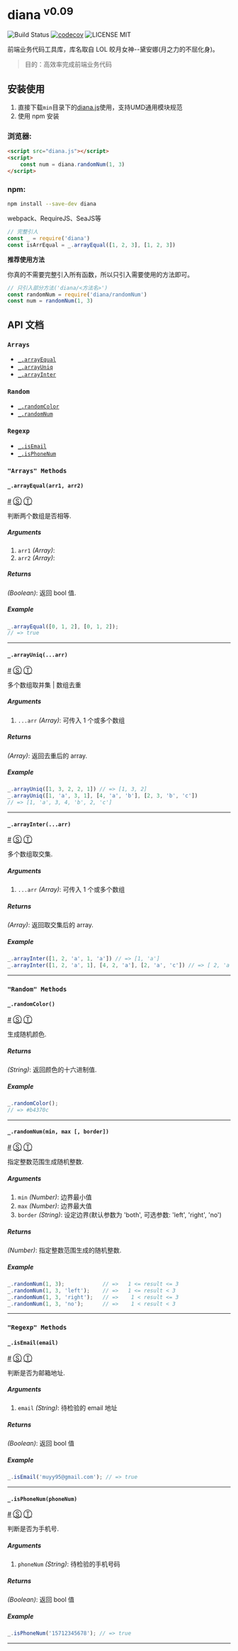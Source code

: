 # diana <sup>v0.09</sup>

![Build Status](https://travis-ci.org/MuYunyun/diana.svg?branch=master) [![codecov](https://codecov.io/gh/MuYunyun/diana/branch/master/graph/badge.svg)](https://codecov.io/gh/MuYunyun/diana) ![LICENSE MIT](https://img.shields.io/npm/l/express.svg)


前端业务代码工具库，库名取自 LOL 皎月女神--黛安娜(月之力的不屈化身)。

> 目的：高效率完成前端业务代码

## 安装使用

1. 直接下载`min`目录下的[diana.js](https://github.com/MuYunyun/diana/blob/master/min/diana.js)使用，支持UMD通用模块规范
2. 使用 npm 安装

### 浏览器:

``` html
<script src="diana.js"></script>
<script>
    const num = diana.randomNum(1, 3)
</script>
```

### npm:

```bash
npm install --save-dev diana
```

webpack、RequireJS、SeaJS等
```js
// 完整引人
const _ = require('diana')
const isArrEqual = _.arrayEqual([1, 2, 3], [1, 2, 3])
```

**推荐使用方法**

你真的不需要完整引入所有函数，所以只引入需要使用的方法即可。
``` javascript
// 只引入部分方法('diana/<方法名>')
const randomNum = require('diana/randomNum')
const num = randomNum(1, 3)
```

## API 文档

### <a id="Arrays"></a>`Arrays`

* [`_.arrayEqual`](#_arrayEqual)
* [`_.arrayUniq`](#_arrayUniq)
* [`_.arrayInter`](#_arrayInter)

### `Random`

* [`_.randomColor`](#_randomColor)
* [`_.randomNum`](#_randomNum)

### `Regexp`

* [`_.isEmail`](#_isEmail)
* [`_.isPhoneNum`](#_isPhoneNum)

### `"Arrays" Methods`
#### <a id="_arrayEqual"></a>`_.arrayEqual(arr1, arr2)`
[#](#_arrayEqual) [&#x24C8;](https://github.com/MuYunyun/diana/blob/master/src/array/arrayEqual.js "View in source") [&#x24C9;][1]

判断两个数组是否相等.

##### Arguments
1. `arr1` *(Array)*:
2. `arr2` *(Array)*:

##### Returns
*(Boolean)*: 返回 bool 值.

##### Example
```js
_.arrayEqual([0, 1, 2], [0, 1, 2]);
// => true
```

***

#### <a id="_arrayUniq"></a>`_.arrayUniq(...arr)`
[#](#_arrayUniq) [&#x24C8;](https://github.com/MuYunyun/diana/blob/master/src/array/arrayUniq.js "View in source") [&#x24C9;][1]

多个数组取并集 | 数组去重

##### Arguments
1. `...arr` *(Array)*: 可传入 1 个或多个数组

##### Returns
*(Array)*: 返回去重后的 array.

##### Example
```js
_.arrayUniq([1, 3, 2, 2, 1]) // => [1, 3, 2]
_.arrayUniq([1, 'a', 3, 1], [4, 'a', 'b'], [2, 3, 'b', 'c'])
// => [1, 'a', 3, 4, 'b', 2, 'c']
```

***

#### <a id="_arrayInter"></a>`_.arrayInter(...arr)`
[#](#_arrayInter) [&#x24C8;](https://github.com/MuYunyun/diana/blob/master/src/array/arrayInter.js "View in source") [&#x24C9;][1]

多个数组取交集.

##### Arguments
1. `...arr` *(Array)*: 可传入 1 个或多个数组

##### Returns
*(Array)*: 返回取交集后的 array.

##### Example
```js
_.arrayInter([1, 2, 'a', 1, 'a']) // => [1, 'a']
_.arrayInter([1, 2, 'a', 1], [4, 2, 'a'], [2, 'a', 'c']) // => [ 2, 'a']
```

***

### `"Random" Methods`
#### <a id="_randomColor"></a>`_.randomColor()`
[#](#_randomColor) [&#x24C8;](https://github.com/MuYunyun/diana/blob/master/src/random/randomColor.js "View in source") [&#x24C9;][1]

生成随机颜色.

##### Returns
*(String)*: 返回颜色的十六进制值.

##### Example
```js
_.randomColor();
// => #b4370c
```

***

#### <a id="_randomNum"></a>`_.randomNum(min, max [, border])`
[#](#_randomNum) [&#x24C8;](https://github.com/MuYunyun/diana/blob/master/src/random/randomNum.js "View in source") [&#x24C9;][1]

指定整数范围生成随机整数.

##### Arguments
1. `min` *(Number)*: 边界最小值
2. `max` *(Number)*: 边界最大值
3. `border` *(String)*: 设定边界(默认参数为 'both', 可选参数: 'left', 'right', 'no')
##### Returns
*(Number)*: 指定整数范围生成的随机整数.

##### Example
```js
_.randomNum(1, 3);            // =>   1 <= result <= 3
_.randomNum(1, 3, 'left');    // =>   1 <= result < 3
_.randomNum(1, 3, 'right');   // =>    1 < result <= 3
_.randomNum(1, 3, 'no');      // =>    1 < result < 3
```

***

### `"Regexp" Methods`
#### <a id="_isEmail"></a>`_.isEmail(email)`
[#](#_isEmail) [&#x24C8;](https://github.com/MuYunyun/diana/blob/master/src/regexp/isEmail.js "View in source") [&#x24C9;][1]

判断是否为邮箱地址.

##### Arguments
1. `email` *(String)*: 待检验的 email 地址

##### Returns
*(Boolean)*: 返回 bool 值

##### Example
```js
_.isEmail('muyy95@gmail.com'); // => true
```

***
#### <a id="_isPhoneNum"></a>`_.isPhoneNum(phoneNum)`
[#](#_isPhoneNum) [&#x24C8;](https://github.com/MuYunyun/diana/blob/master/src/regexp/isPhoneNum.js "View in source") [&#x24C9;][1]

判断是否为手机号.

##### Arguments
1. `phoneNum` *(String)*: 待检验的手机号码

##### Returns
*(Boolean)*: 返回 bool 值

##### Example
```js
_.isPhoneNum('15712345678'); // => true
```
***


[1]: #Arrays "Jump back to the TOC."
